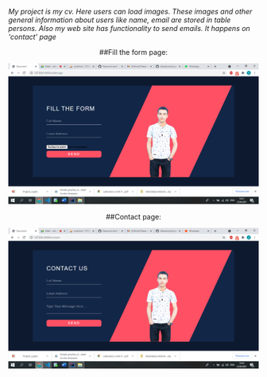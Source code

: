 
<i>My project is my cv. Here users can load images. These images and other general information about users like name, email are stored in table persons. Also my web site has functionality to send emails. It happens on 'contact' page</i>

<p style="text-align: center" >##Fill the form page:</p>
<img src="public/project.png">
<p style="text-align: center">##Contact page:</p>
<img src="public/contact.png">
